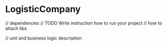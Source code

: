 # LogisticCompany


// dependencies
// TODO Write instruction how to run your project
// how to attach libs

// uml and business logic description
